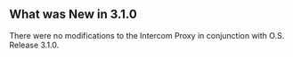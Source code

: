 
## What was New in 3.1.0

There were no modifications to the Intercom Proxy in conjunction with O.S. Release 3.1.0.




